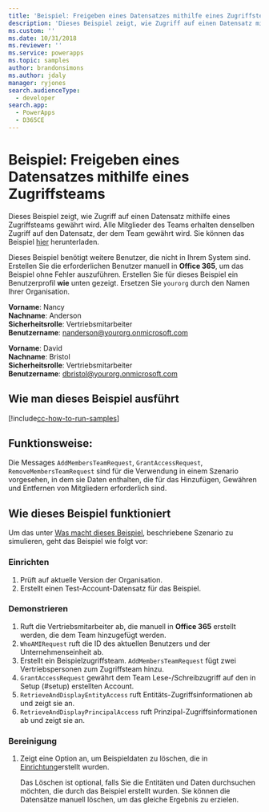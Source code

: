 ```yaml
---
title: 'Beispiel: Freigeben eines Datensatzes mithilfe eines Zugriffsteams (Common Data Service) | Microsoft Docs'
description: 'Dieses Beispiel zeigt, wie Zugriff auf einen Datensatz mithilfe eines Zugriffsteams gewährt wird.'
ms.custom: ''
ms.date: 10/31/2018
ms.reviewer: ''
ms.service: powerapps
ms.topic: samples
author: brandonsimons
ms.author: jdaly
manager: ryjones
search.audienceType:
  - developer
search.app:
  - PowerApps
  - D365CE
---
```

# <a name="sample-share-a-record-using-an-access-team"></a>Beispiel: Freigeben eines Datensatzes mithilfe eines Zugriffsteams

<!-- https://docs.microsoft.com/dynamics365/customer-engagement/developer/sample-share-record-using-access-team -->

Dieses Beispiel zeigt, wie Zugriff auf einen Datensatz mithilfe eines Zugriffsteams gewährt wird. Alle Mitglieder des Teams erhalten denselben Zugriff auf den Datensatz, der dem Team gewährt wird. Sie können das Beispiel [hier](https://github.com/Microsoft/PowerApps-Samples/tree/master/cds/orgsvc/C%23/ShareRecordUsingAccessTeam) herunterladen.

Dieses Beispiel benötigt weitere Benutzer, die nicht in Ihrem System sind. Erstellen Sie die erforderlichen Benutzer manuell in **Office 365**, um das Beispiel ohne Fehler auszuführen. Erstellen Sie für dieses Beispiel ein Benutzerprofil **wie** unten gezeigt. Ersetzen Sie `yourorg` durch den Namen Ihrer Organisation.

**Vorname**: Nancy<br/>
**Nachname**: Anderson<br/>
**Sicherheitsrolle**: Vertriebsmitarbeiter<br/>
**Benutzername**: nanderson@yourorg.onmicrosoft.com<br/>

**Vorname**: David<br/>
**Nachname**: Bristol<br/>
**Sicherheitsrolle**: Vertriebsmitarbeiter<br/>
**Benutzername**: dbristol@yourorg.onmicrosoft.com<br/>

## <a name="how-to-run-this-sample"></a>Wie man dieses Beispiel ausführt

[!include[cc-how-to-run-samples](../../includes/cc-how-to-run-samples.md)]

## <a name="what-this-sample-does"></a>Funktionsweise:

Die Messages `AddMembersTeamRequest`, `GrantAccessRequest`, `RemoveMembersTeamRequest` sind für die Verwendung in einem Szenario vorgesehen, in dem sie Daten enthalten, die für das Hinzufügen, Gewähren und Entfernen von Mitgliedern erforderlich sind.

## <a name="how-this-sample-works"></a>Wie dieses Beispiel funktioniert

Um das unter [Was macht dieses Beispiel](#what-this-sample-does), beschriebene Szenario zu simulieren, geht das Beispiel wie folgt vor:

### <a name="setup"></a>Einrichten

1. Prüft auf aktuelle Version der Organisation.
2. Erstellt einen Test-Account-Datensatz für das Beispiel.

### <a name="demonstrate"></a>Demonstrieren

1. Ruft die Vertriebsmitarbeiter ab, die manuell in **Office 365** erstellt werden, die dem Team hinzugefügt werden.
1. `WhoAMIRequest` ruft die ID des aktuellen Benutzers und der Unternehmenseinheit ab.
1. Erstellt ein Beispielzugriffsteam. `AddMembersTeamRequest` fügt zwei Vertriebspersonen zum Zugriffsteam hinzu.
1. `GrantAccessRequest` gewährt dem Team Lese-/Schreibzugriff auf den in Setup (#setup) erstellten Account.
1. `RetrieveAndDisplayEntityAccess` ruft Entitäts-Zugriffsinformationen ab und zeigt sie an.
1. `RetrieveAndDisplayPrincipalAccess` ruft Prinzipal-Zugriffsinformationen ab und zeigt sie an.

### <a name="clean-up"></a>Bereinigung

1. Zeigt eine Option an, um Beispieldaten zu löschen, die in [Einrichtung](#setup)erstellt wurden.

    Das Löschen ist optional, falls Sie die Entitäten und Daten durchsuchen möchten, die durch das Beispiel erstellt wurden. Sie können die Datensätze manuell löschen, um das gleiche Ergebnis zu erzielen.
